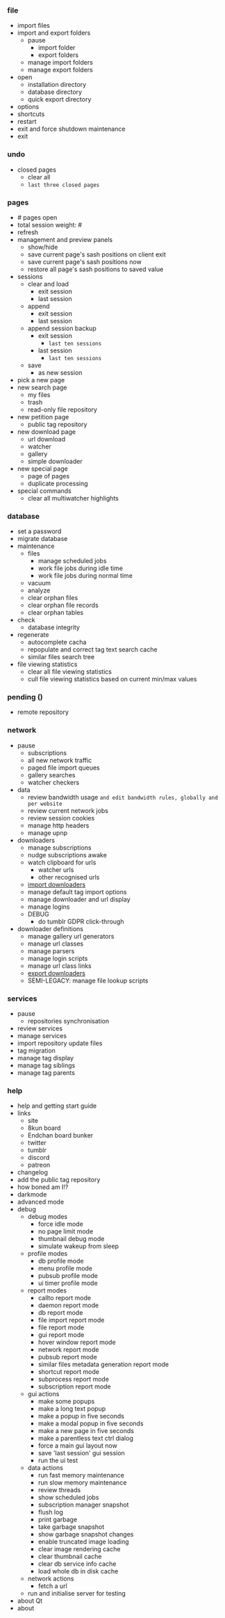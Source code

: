 ### file
- import files
- import and export folders
  - pause
    - import folder
    - export folders
  - manage import folders
  - manage export folders
- open
  - installation directory
  - database directory
  - quick export directory
- options
- shortcuts
- restart
- exit and force shutdown maintenance
- exit

### undo
- closed pages
  - clear all
  - `last three closed pages`

### pages
- \# pages open
- total session weight: \#
- refresh
- management and preview panels
  - show/hide
  - save current page's sash positions on client exit
  - save current page's sash positions now
  - restore all page's sash positions to saved value
- sessions
  - clear and load
    - exit session
    - last session
  - append
    - exit session
    - last session
  - append session backup
    - exit session
      - `last ten sessions`
    - last session
      - `last ten sessions`
  - save
    - as new session
- pick a new page
- new search page
  - my files
  - trash
  - read-only file repository
- new petition page
  - public tag repository
- new download page
  - url download
  - watcher
  - gallery
  - simple downloader
- new special page
  - page of pages
  - duplicate processing
- special commands
  - clear all multiwatcher highlights

### database
- set a password
- migrate database
- maintenance
  - files
    - manage scheduled jobs
    - work file jobs during idle time
    - work file jobs during normal time
  - vacuum
  - analyze
  - clear orphan files
  - clear orphan file records
  - clear orphan tables
- check
  - database integrity
- regenerate
  - autocomplete cacha
  - repopulate and correct tag text search cache
  - similar files search tree
- file viewing statistics
  - clear all file viewing statistics
  - cull file viewing statistics based on current min/max values

### pending ()
- remote repository

### network
- pause
  - subscriptions
  - all new network traffic
  - paged file import queues
  - gallery searches
  - watcher checkers
- data
  - review bandwidth usage `and edit bandwidth rules, globally and per website`
  - review current network jobs
  - review session cookies
  - manage http headers
  - manage upnp
- downloaders
  - manage subscriptions
  - nudge subscriptions awake
  - watch clipboard for urls
    - watcher urls
    - other recognised urls
  - [import downloaders](https://hydrusnetwork.github.io/hydrus/help/adding_new_downloaders.html)
  - manage default tag import options
  - manage downloader and url display
  - manage logins
  - DEBUG
    - do tumblr GDPR click-through
- downloader definitions
  - manage gallery url generators
  - manage url classes
  - manage parsers
  - manage login scripts
  - manage url class links
  - [export downloaders](https://hydrusnetwork.github.io/hydrus/help/adding_new_downloaders.html)
  - SEMI-LEGACY: manage file lookup scripts

### services
- pause
  - repositories synchronisation
- review services
- manage services
- import repository update files
- tag migration
- manage tag display
- manage tag siblings
- manage tag parents

### help
- help and getting start guide
- links
  - site
  - 8kun board
  - Endchan board bunker
  - twitter
  - tumblr
  - discord
  - patreon
- changelog
- add the public tag repository
- how boned am I!?
- darkmode
- advanced mode
- debug
  - debug modes
    - force idle mode
    - no page limit mode
    - thumbnail debug mode
    - simulate wakeup from sleep
  - profile modes
    - db profile mode
    - menu profile mode
    - pubsub profile mode
    - ui timer profile mode
  - report modes
    - callto report mode
    - daemon report mode
    - db report mode
    - file import report mode
    - file report mode
    - gui report mode
    - hover window report mode
    - network report mode
    - pubsub report mode
    - similar files metadata generation report mode
    - shortcut report mode
    - subprocess report mode
    - subscription report mode
  - gui actions
    - make some popups
    - make a long text popup
    - make a popup in five seconds
    - make a modal popup in five seconds
    - make a new page in five seconds
    - make a parentless text ctrl dialog
    - force a main gui layout now
    - save 'last session' gui session
    - run the ui test
  - data actions
    - run fast memory maintenance
    - run slow memory maintenance
    - review threads
    - show scheduled jobs
    - subscription manager snapshot
    - flush log
    - print garbage
    - take garbage snapshot
    - show garbage snapshot changes
    - enable truncated image loading
    - clear image rendering cache
    - clear thumbnail cache
    - clear db service info cache
    - load whole db in disk cache
  - network actions
    - fetch a url
  - run and initialise server for testing
- about Qt
- about